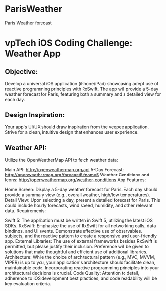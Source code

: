 # ParisWeather
Paris Weather forecast


# vpTech iOS Coding Challenge: Weather App
## Objective:

Develop a universal iOS application (iPhone/iPad) showcasing adept use of reactive programming principles with RxSwift. The app will provide a 5-day weather forecast for Paris, featuring both a summary and a detailed view for each day.

## Design Inspiration:

Your app's UI/UX should draw inspiration from the veepee application. Strive for a clean, intuitive design that enhances user experience.

## Weather API:

Utilize the OpenWeatherMap API to fetch weather data:

Main API: http://openweathermap.org/api
5-Day Forecast: http://openweathermap.org/forecast5#name5
Weather Conditions and Icons: http://openweathermap.org/weather-conditions
App Features:

Home Screen: Display a 5-day weather forecast for Paris. Each day should provide a summary view (e.g., overall weather, high/low temperatures).
Detail View: Upon selecting a day, present a detailed forecast for Paris. This could include hourly forecasts, wind speed, humidity, and other relevant data.
Requirements:

Swift 5: The application must be written in Swift 5, utilizing the latest iOS SDKs.
RxSwift: Emphasize the use of RxSwift for all networking calls, data bindings, and UI events. Demonstrate effective use of observables, subjects, and the reactive pattern to create a responsive and user-friendly app.
External Libraries: The use of external frameworks besides RxSwift is permitted, but please justify their inclusion. Preference will be given to solutions that make thoughtful and efficient use of additional libraries.
Architecture: While the choice of architectural pattern (e.g., MVC, MVVM, VIPER) is up to you, your application's architecture should facilitate clean, maintainable code. Incorporating reactive programming principles into your architectural decisions is crucial.
Code Quality: Attention to detail, adherence to iOS development best practices, and code readability will be key evaluation criteria.
